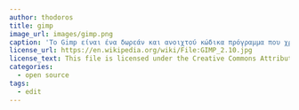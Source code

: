 ```yaml
---
author: thodoros
title: gimp
image_url: images/gimp.png
caption: 'Το Gimp είναι ένα δωρεάν και ανοιχτού κώδικα πρόγραμμα που χρησιμοποιείται για την επεξεργασία και την μετατροπή εικόνων, για τον σχεδιασμό ελεύθερης μορφής και πιο εξειδικευμένες εργασίες.' 
license_url: https://en.wikipedia.org/wiki/File:GIMP_2.10.jpg 
license_text: This file is licensed under the Creative Commons Attribution-Share Alike 4.0 International license 
categories:
  - open source
tags:
  - edit
---
```

